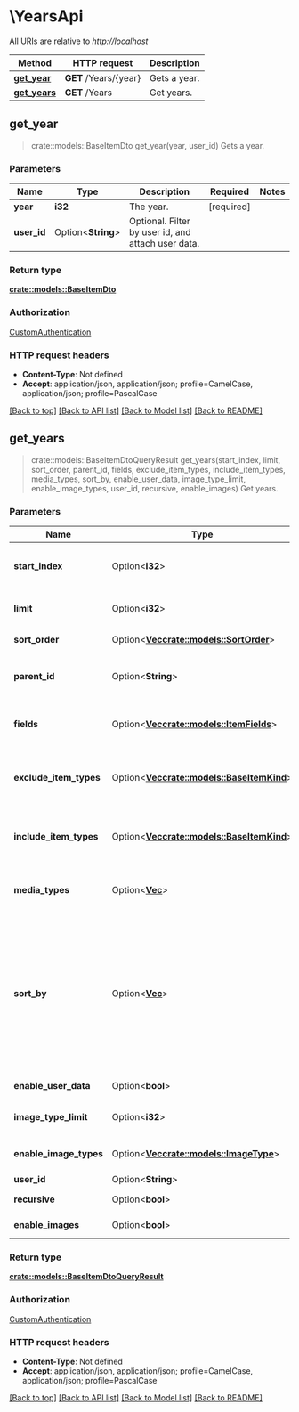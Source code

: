 # \YearsApi

All URIs are relative to *http://localhost*

Method | HTTP request | Description
------------- | ------------- | -------------
[**get_year**](YearsApi.md#get_year) | **GET** /Years/{year} | Gets a year.
[**get_years**](YearsApi.md#get_years) | **GET** /Years | Get years.



## get_year

> crate::models::BaseItemDto get_year(year, user_id)
Gets a year.

### Parameters


Name | Type | Description  | Required | Notes
------------- | ------------- | ------------- | ------------- | -------------
**year** | **i32** | The year. | [required] |
**user_id** | Option<**String**> | Optional. Filter by user id, and attach user data. |  |

### Return type

[**crate::models::BaseItemDto**](BaseItemDto.md)

### Authorization

[CustomAuthentication](../README.md#CustomAuthentication)

### HTTP request headers

- **Content-Type**: Not defined
- **Accept**: application/json, application/json; profile=CamelCase, application/json; profile=PascalCase

[[Back to top]](#) [[Back to API list]](../README.md#documentation-for-api-endpoints) [[Back to Model list]](../README.md#documentation-for-models) [[Back to README]](../README.md)


## get_years

> crate::models::BaseItemDtoQueryResult get_years(start_index, limit, sort_order, parent_id, fields, exclude_item_types, include_item_types, media_types, sort_by, enable_user_data, image_type_limit, enable_image_types, user_id, recursive, enable_images)
Get years.

### Parameters


Name | Type | Description  | Required | Notes
------------- | ------------- | ------------- | ------------- | -------------
**start_index** | Option<**i32**> | Skips over a given number of items within the results. Use for paging. |  |
**limit** | Option<**i32**> | Optional. The maximum number of records to return. |  |
**sort_order** | Option<[**Vec<crate::models::SortOrder>**](crate::models::SortOrder.md)> | Sort Order - Ascending,Descending. |  |
**parent_id** | Option<**String**> | Specify this to localize the search to a specific item or folder. Omit to use the root. |  |
**fields** | Option<[**Vec<crate::models::ItemFields>**](crate::models::ItemFields.md)> | Optional. Specify additional fields of information to return in the output. |  |
**exclude_item_types** | Option<[**Vec<crate::models::BaseItemKind>**](crate::models::BaseItemKind.md)> | Optional. If specified, results will be excluded based on item type. This allows multiple, comma delimited. |  |
**include_item_types** | Option<[**Vec<crate::models::BaseItemKind>**](crate::models::BaseItemKind.md)> | Optional. If specified, results will be included based on item type. This allows multiple, comma delimited. |  |
**media_types** | Option<[**Vec<String>**](String.md)> | Optional. Filter by MediaType. Allows multiple, comma delimited. |  |
**sort_by** | Option<[**Vec<String>**](String.md)> | Optional. Specify one or more sort orders, comma delimited. Options: Album, AlbumArtist, Artist, Budget, CommunityRating, CriticRating, DateCreated, DatePlayed, PlayCount, PremiereDate, ProductionYear, SortName, Random, Revenue, Runtime. |  |
**enable_user_data** | Option<**bool**> | Optional. Include user data. |  |
**image_type_limit** | Option<**i32**> | Optional. The max number of images to return, per image type. |  |
**enable_image_types** | Option<[**Vec<crate::models::ImageType>**](crate::models::ImageType.md)> | Optional. The image types to include in the output. |  |
**user_id** | Option<**String**> | User Id. |  |
**recursive** | Option<**bool**> | Search recursively. |  |[default to true]
**enable_images** | Option<**bool**> | Optional. Include image information in output. |  |[default to true]

### Return type

[**crate::models::BaseItemDtoQueryResult**](BaseItemDtoQueryResult.md)

### Authorization

[CustomAuthentication](../README.md#CustomAuthentication)

### HTTP request headers

- **Content-Type**: Not defined
- **Accept**: application/json, application/json; profile=CamelCase, application/json; profile=PascalCase

[[Back to top]](#) [[Back to API list]](../README.md#documentation-for-api-endpoints) [[Back to Model list]](../README.md#documentation-for-models) [[Back to README]](../README.md)

